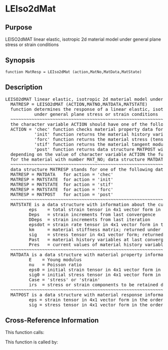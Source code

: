 
<!-- <a name="_top"></a>
<div><a href="../../index.md">Home</a> &gt;  <a href="#">src</a> &gt; <a href="index.md">Material_Library</a> &gt; LEIso2dMat.m</div> -->

<!--<table width="100%"><tr><td align="left"><a href="../../index.md"><img alt="<" border="0" src="../../left.png">&nbsp;Master index</a></td>
<td align="right"><a href="index.md">Index for src\Material_Library&nbsp;<img alt=">" border="0" src="../../right.png"></a></td></tr></table>-->
# LEIso2dMat
<!-- <h1>LEIso2dMat
</h1> -->

## <a name="_name"></a>Purpose

<!-- <h2 id="purpose"><a name="_name"></a>Purpose</h2> -->

LEISO2dMAT linear elastic, isotropic 2d material model under general plane stress or strain conditions

<!-- <div class="box"><strong>LEISO2dMAT linear elastic, isotropic 2d material model under general plane stress or strain conditions</strong></div> -->

## <a name="_synopsis"></a>Synopsis

`function MatResp = LEIso2dMat (action,MatNo,MatData,MatState)` 
## <a name="_description"></a>Description

<pre class="comment">LEISO2dMAT linear elastic, isotropic 2d material model under general plane stress or strain conditions 
  MATRESP = LEISO2dMAT (ACTION,MATNO,MATDATA,MATSTATE)
  function determines the response of a linear elastic, isotropic material
           under general plane stress or strain conditions
  ~~~~~~~~~~~~~~~~~~~~~~~~~~~~~~~~~~~~~~~~~~~~~~~~~~~~~~~~~~~~~~~~~~~~~~~~~~~~~~~~~~~~~~~~~
  the character variable ACTION should have one of the following values
  ACTION = 'chec' function checks material property data for omissions and returns default values in MATDATA
           'init' function returns the material history variables in MATSTATE
           'forc' function returns the material stress (tensor) in MATSTATE
           'stif' function returns the material tangent modulus and the stress (tensor) in MATSTATE
           'post' function returns data structure MATPOST with post-processing information
  depending on the value of character variable ACTION the function returns information in data structure MATRESP
  for the material with number MAT_NO; data structure MATDATA supplies the material property data
  ~~~~~~~~~~~~~~~~~~~~~~~~~~~~~~~~~~~~~~~~~~~~~~~~~~~~~~~~~~~~~~~~~~~~~~~~~~~~~~~~~~~~~~~~~
  data structure MATRESP stands for one of the following data objects depending on value of ACTION 
  MATRESP = MATDATA   for action = 'chec'
  MATRESP = MATSTATE  for action = 'init'
  MATRESP = MATSTATE  for action = 'stif'
  MATRESP = MATSTATE  for action = 'forc'
  MATRESP = MATPOST   for action = 'post'
  ~~~~~~~~~~~~~~~~~~~~~~~~~~~~~~~~~~~~~~~~~~~~~~~~~~~~~~~~~~~~~~~~~~~~~~~~~~~~~~~~~~~~~~~~~
  MATSTATE is a data structure with information about the current material state in fields
         eps    = total strain tensor in 4x1 vector form in the order 11, 22, 33, 12
         Deps   = strain increments from last convergence
         DDeps  = strain increments from last iteration
         epsdot = strain rate tensor in 4x1 vector form in the order 11, 22, 33, 12
         km     = material stiffness matrix; returned under ACTION = 'stif'
         sig    = stress tensor in 4x1 vector form; returned under ACTION = 'stif' or 'forc'
         Past   = material history variables at last converged state
         Pres   = current values of material history variables
  ~~~~~~~~~~~~~~~~~~~~~~~~~~~~~~~~~~~~~~~~~~~~~~~~~~~~~~~~~~~~~~~~~~~~~~~~~~~~~~~~~~~~~~~~~
  MATDATA is a data structure with material property information; it has the fields
         E    = Young modulus
         nu   = Poisson ratio
         eps0 = initial strain tensor in 4x1 vector form in the order 11, 22, 33, 12
         sig0 = initial stress tensor in 4x1 vector form in the order 11, 22, 33, 12
         Case = 'stress' or 'strain'
         irs  = stress or strain components to be retained depending on Case
  ~~~~~~~~~~~~~~~~~~~~~~~~~~~~~~~~~~~~~~~~~~~~~~~~~~~~~~~~~~~~~~~~~~~~~~~~~~~~~~~~~~~~~~~~~
  MATPOST is a data structure with material response information for post-processing in fields
         eps = strain tensor in 4x1 vector form in the order 11, 22, 33, 12
         sig = stress tensor in 4x1 vector form in the order 11, 22, 33, 12</pre>
<!-- <div class="fragment"><pre class="comment">LEISO2dMAT linear elastic, isotropic 2d material model under general plane stress or strain conditions 
  MATRESP = LEISO2dMAT (ACTION,MATNO,MATDATA,MATSTATE)
  function determines the response of a linear elastic, isotropic material
           under general plane stress or strain conditions
  ~~~~~~~~~~~~~~~~~~~~~~~~~~~~~~~~~~~~~~~~~~~~~~~~~~~~~~~~~~~~~~~~~~~~~~~~~~~~~~~~~~~~~~~~~
  the character variable ACTION should have one of the following values
  ACTION = 'chec' function checks material property data for omissions and returns default values in MATDATA
           'init' function returns the material history variables in MATSTATE
           'forc' function returns the material stress (tensor) in MATSTATE
           'stif' function returns the material tangent modulus and the stress (tensor) in MATSTATE
           'post' function returns data structure MATPOST with post-processing information
  depending on the value of character variable ACTION the function returns information in data structure MATRESP
  for the material with number MAT_NO; data structure MATDATA supplies the material property data
  ~~~~~~~~~~~~~~~~~~~~~~~~~~~~~~~~~~~~~~~~~~~~~~~~~~~~~~~~~~~~~~~~~~~~~~~~~~~~~~~~~~~~~~~~~
  data structure MATRESP stands for one of the following data objects depending on value of ACTION 
  MATRESP = MATDATA   for action = 'chec'
  MATRESP = MATSTATE  for action = 'init'
  MATRESP = MATSTATE  for action = 'stif'
  MATRESP = MATSTATE  for action = 'forc'
  MATRESP = MATPOST   for action = 'post'
  ~~~~~~~~~~~~~~~~~~~~~~~~~~~~~~~~~~~~~~~~~~~~~~~~~~~~~~~~~~~~~~~~~~~~~~~~~~~~~~~~~~~~~~~~~
  MATSTATE is a data structure with information about the current material state in fields
         eps    = total strain tensor in 4x1 vector form in the order 11, 22, 33, 12
         Deps   = strain increments from last convergence
         DDeps  = strain increments from last iteration
         epsdot = strain rate tensor in 4x1 vector form in the order 11, 22, 33, 12
         km     = material stiffness matrix; returned under ACTION = 'stif'
         sig    = stress tensor in 4x1 vector form; returned under ACTION = 'stif' or 'forc'
         Past   = material history variables at last converged state
         Pres   = current values of material history variables
  ~~~~~~~~~~~~~~~~~~~~~~~~~~~~~~~~~~~~~~~~~~~~~~~~~~~~~~~~~~~~~~~~~~~~~~~~~~~~~~~~~~~~~~~~~
  MATDATA is a data structure with material property information; it has the fields
         E    = Young modulus
         nu   = Poisson ratio
         eps0 = initial strain tensor in 4x1 vector form in the order 11, 22, 33, 12
         sig0 = initial stress tensor in 4x1 vector form in the order 11, 22, 33, 12
         Case = 'stress' or 'strain'
         irs  = stress or strain components to be retained depending on Case
  ~~~~~~~~~~~~~~~~~~~~~~~~~~~~~~~~~~~~~~~~~~~~~~~~~~~~~~~~~~~~~~~~~~~~~~~~~~~~~~~~~~~~~~~~~
  MATPOST is a data structure with material response information for post-processing in fields
         eps = strain tensor in 4x1 vector form in the order 11, 22, 33, 12
         sig = stress tensor in 4x1 vector form in the order 11, 22, 33, 12</pre></div> -->

<!-- crossreference -->
## <a name="_cross"></a>Cross-Reference Information

This function calls:
<ul style="list-style-image:url(../../matlabicon.gif)">
</ul>
This function is called by:
<ul style="list-style-image:url(../../matlabicon.gif)">
</ul>
<!-- crossreference -->




<!-- <hr><address>Generated on Wed 08-Jul-2020 17:32:04 by <strong><a href="http://www.artefact.tk/software/matlab/m2html/" title="Matlab Documentation in HTML">m2html</a></strong> &copy; 2005</address> -->